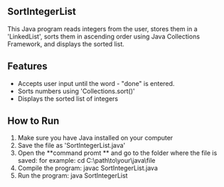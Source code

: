 ## SortIntegerList 
This Java program reads integers from the user, stores them in a 'LinkedList', 
sorts them in ascending order using Java Collections Framework, 
and displays the sorted list.

## Features
- Accepts user input until the word - "done" is entered.
- Sorts numbers using 'Collections.sort()'
- Displays the sorted list of integers

## How to Run
1. Make sure you have Java installed on your computer
2. Save the file as 'SortIntegerList.java'
3. Open the **command promt ** and go to the folder where the file is saved: 
   for example: 
   cd C:\path\to\your\java\file
4. Compile the program: javac SortIntegerList.java
5. Run the program: java SortIntegerList